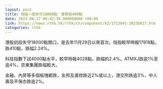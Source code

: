 ```yaml
---
layout: post
title: 恒指一度失守18000點　曾跌逾400點　
date: 2023-08-17 09:42:39.000000000 +08:00
link: https://news.rthk.hk/rthk/ch/component/k2/1713841-20230817.htm
categories: rthk
---
```


港股初段失守18000點關口，是去年11月29日以來首次。恒指較早時報17918點，跌410點，跌幅2.24%。

科技指數下試4000點水平，較早時報4028點，跌幅約2.4%。ATMXJ跌逾1%至逾4%，京東集團跌幅較大。

金融、內房等多個板塊都跌，友邦及滙控跌近2%或以上，港交所跌逾3%，中人壽及平保亦跌逾2%。
